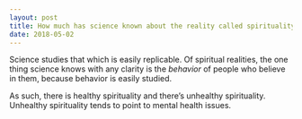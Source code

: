 ```yaml
---
layout: post
title: How much has science known about the reality called spirituality?
date: 2018-05-02
---
```


<p>Science studies that which is easily replicable. Of spiritual realities, the one thing science knows with any clarity is the <i>behavior</i> of people who believe in them, because behavior is easily studied.</p><p>As such, there is healthy spirituality and there’s unhealthy spirituality. Unhealthy spirituality tends to point to mental health issues.</p>

